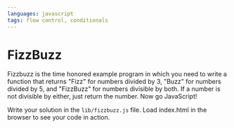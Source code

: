 ```yaml
---
languages: javascript
tags: flow control, conditionals
---
```

# FizzBuzz
Fizzbuzz is the time honored example program in which you need to write a function that returns "Fizz" for numbers divided by 3, "Buzz" for numbers divided by 5, and "FizzBuzz" for numbers divisible by both.  If a number is not divisible by either, just return the number.  Now go JavaScript!

Write your solution in the `lib/fizzbuzz.js` file. Load index.html in the browser to see your code in action.
